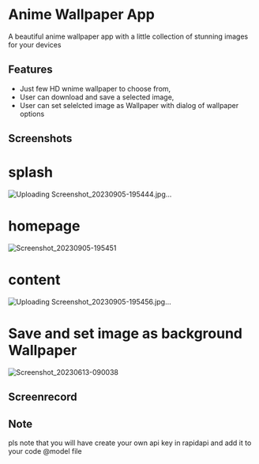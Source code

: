 # Anime Wallpaper App

A beautiful anime wallpaper app with a little collection of stunning images for your devices

## Features
- Just few HD wnime wallpaper to choose from,
- User can download and save a selected image,
- User can set selelcted image as Wallpaper with dialog of wallpaper options

## Screenshots
# splash
![Uploading Screenshot_20230905-195444.jpg…]()

# homepage
![Screenshot_20230905-195451](https://github.com/obaloluwaobi/Flutter-Anime-Wallapaper-App/assets/101903208/59c23609-6201-4221-ae45-e1bb672b4bcc)

# content
![Uploading Screenshot_20230905-195456.jpg…]()

# Save and set image as background Wallpaper
![Screenshot_20230613-090038](https://github.com/obaloluwaobi/Flutter-Anime-Wallapaper-App/assets/101903208/dcf5c123-40e1-4f5e-84a1-31b524a16db7)

## Screenrecord



## Note
pls note that you will have create your own api key in rapidapi and add it to your code @model file

